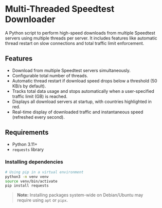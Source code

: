 # Multi-Threaded Speedtest Downloader

A Python script to perform high-speed downloads from multiple Speedtest servers using multiple threads per server. It includes features like automatic thread restart on slow connections and total traffic limit enforcement.

## Features

* Download from multiple Speedtest servers simultaneously.
* Configurable total number of threads.
* Automatic thread restart if download speed drops below a threshold (50 KB/s by default).
* Tracks total data usage and stops automatically when a user-specified traffic limit (GB) is reached.
* Displays all download servers at startup, with countries highlighted in red.
* Real-time display of downloaded traffic and instantaneous speed (refreshed every second).

## Requirements

* Python 3.11+
* `requests` library

### Installing dependencies

```bash
# Using pip in a virtual environment
python3 -m venv venv
source venv/bin/activate
pip install requests
```

> **Note:** Installing packages system-wide on Debian/Ubuntu may require using `apt` or `pipx`.
